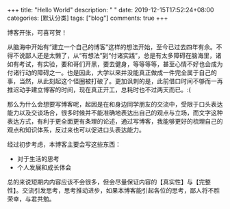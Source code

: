 +++
title: "Hello World"
description: " "
date: 2019-12-15T17:52:24+08:00
categories: [默认分类]
tags: ["blog"]
comments: true
+++

博客开张，可喜可贺！

从脑海中开始有“建立一个自己的博客”这样的想法开始，至今已过去四年有余。不得不说鄙人还是太懒了，从“有想法”到“付诸实践”，总是有太多障碍在脑海里，诸如有考试，有实验，要和哥们开黑，要去健身，等等等等，甚至心情不好也会成为付诸行动的障碍之一。也是因此，大学以来并没能真正做成一件完全属于自己的事，当然，从此刻起这个怪圈被打破了。更加讽刺的是，此前借口时间不够而一再推迟动手建立博客的时间，现在真正开工，总耗时也不过两天而已。:(

那么为什么会想要写博客呢，起因是在和身边同学朋友的交流中，受限于口头表达能力以及交谈场合，很多时候并不能准确地表达出自己的观点与立场，而文字这种表达方式，有利于更全面更有条理的论述，通过写博客，我能够更好的梳理自己的观点和知识体系，反过来也可以促进口头表达能力。

经过初步考虑，本博客主要会写这些东西：

* 对于生活的思考
* 个人发展和成长体会

总的来说短期内内容应该不会很多，但会尽量保证内容的【真实性】与【完整性】。交流引发思考，思考推动进步，如果本博客能引起各位的思考，鄙人将不胜荣幸，与君共勉。
